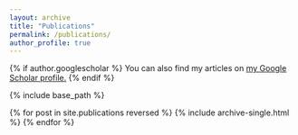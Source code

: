 ```yaml
---
layout: archive
title: "Publications"
permalink: /publications/
author_profile: true
---
```


<!-- None yet, but I'm working on a few! -->

{% if author.googlescholar %}
  You can also find my articles on <u><a href="{{author.googlescholar}}">my Google Scholar profile</a>.</u>
{% endif %}

{% include base_path %}

{% for post in site.publications reversed %}
  {% include archive-single.html %}
{% endfor %}
